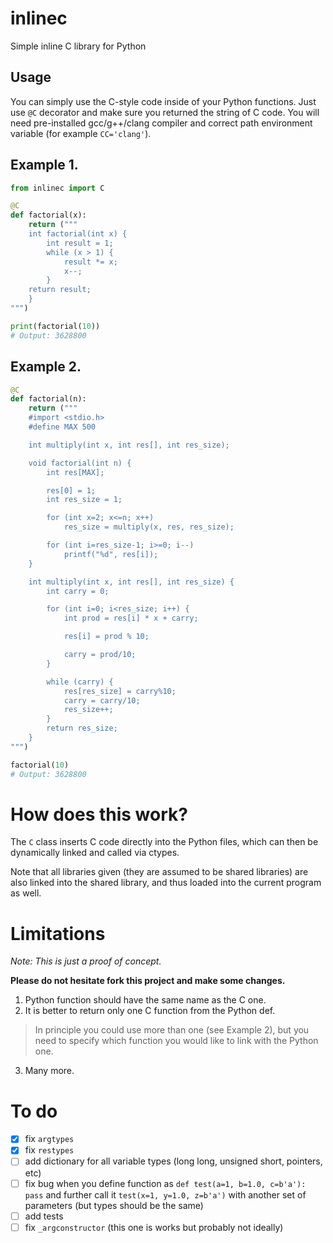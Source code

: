 # inlinec
Simple inline C library for Python

## Usage

You can simply use the C-style code inside of your Python functions. Just use ``@C`` decorator and make sure you returned the string of C code.
You will need pre-installed gcc/g++/clang compiler and correct path environment variable (for example ``CC='clang'``).

## Example 1.
```python
from inlinec import C

@C
def factorial(x):
    return ("""
    int factorial(int x) {
        int result = 1;
        while (x > 1) {
            result *= x;
            x--;
        }
    return result;
    }
""")

print(factorial(10))
# Output: 3628800
```

## Example 2.
```python
@C
def factorial(n):
    return ("""
    #import <stdio.h>
    #define MAX 500

    int multiply(int x, int res[], int res_size);

    void factorial(int n) {
        int res[MAX];

        res[0] = 1;
        int res_size = 1;

        for (int x=2; x<=n; x++)
            res_size = multiply(x, res, res_size);

        for (int i=res_size-1; i>=0; i--)
            printf("%d", res[i]);
    }

    int multiply(int x, int res[], int res_size) {
        int carry = 0;

        for (int i=0; i<res_size; i++) {
            int prod = res[i] * x + carry; 

            res[i] = prod % 10; 

            carry = prod/10;
        }

        while (carry) {
            res[res_size] = carry%10; 
            carry = carry/10; 
            res_size++; 
        }
        return res_size; 
    }
""")

factorial(10)
# Output: 3628800
```

# How does this work?

The ``C`` class inserts C code directly into the Python files, which can then be dynamically linked and called via ctypes. 

Note that all libraries given (they are assumed to be shared libraries) are also linked into the shared library, and thus loaded into the current program as well.

# Limitations

*Note: This is just a proof of concept.*

**Please do not hesitate fork this project and make some changes.**

1. Python function should have the same name as the C one.
2. It is better to return only one C function from the Python def.
> In principle you could use more than one (see Example 2), but you need to specify which function you would like to link with the Python one.
3. Many more.

# To do
- [x] fix ``argtypes``
- [x] fix ``restypes``
- [ ] add dictionary for all variable types (long long, unsigned short, pointers, etc)
- [ ] fix bug when you define function as ``def test(a=1, b=1.0, c=b'a'): pass`` and further call it ``test(x=1, y=1.0, z=b'a')`` with another set of parameters (but types should be the same)
- [ ] add tests
- [ ] fix ``_argconstructor`` (this one is works but probably not ideally)
